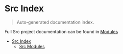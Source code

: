# Src Index

> Auto-generated documentation index.

Full Src project documentation can be found in [Modules](MODULES.md#src-modules)

- [Src Index](#src-index)
  - [Src Modules](MODULES.md#src-modules)
